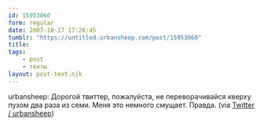 ```yaml
---
id: 15953060
form: regular
date: 2007-10-17 17:26:45
tumblr: "https://untitled.urbansheep.com/post/15953060"
title:
tags:
    - post
    - твиты
layout: post-text.njk
---
```


<p>urbansheep: Дорогой твиттер, пожалуйста, не переворачивайся кверху пузом два раза из семи. Меня это немного смущает. Правда. (via <a href="http://twitter.com/urbansheep/statuses/342432132">Twitter / urbansheep</a>)</p>

